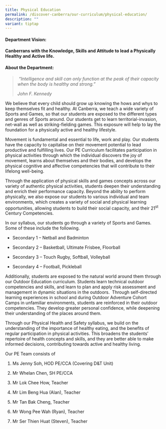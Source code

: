```yaml
---
title: Physical Education
permalink: /discover-canberra/our-curriculum/physical-education/
description: ""
variant: tiptap
---
```

<h4>Department Vision: </h4>
<h4>Canberrans with the Knowledge, Skills and Attitude to lead a Physically Healthy and Active life.</h4>
<p></p>
<h4>About the Department:</h4>
<blockquote>
<p><em>&nbsp;“Intelligence and skill can only function at the peak of their capacity when the body is healthy and strong.”</em>
</p>
<p><em>John F. Kennedy</em>
</p>
</blockquote>
<p></p>
<p>We believe that every child should grow up knowing the hows and whys to
keep themselves fit and healthy. At Canberra, we teach a wide variety of
Sports and Games, so that our students are exposed to the different types
and genres of Sports around. Our students get to learn territorial-invasion,
net-wall as well as striking-fielding games. This exposure will help to
lay the foundation for a physically active and healthy lifestyle.</p>
<p>Movement is fundamental and essential to life, work and play. Our students
have the capacity to capitalise on their movement potential to lead productive
and fulfilling lives. Our PE Curriculum facilitates participation in physical
activities through which the individual discovers the joy of movement,
learns about themselves and their bodies, and develops the physical cognitive
and affective competencies that will contribute to their lifelong well-being.</p>
<p>Through the application of physical skills and games concepts across our
variety of authentic physical activities, students deepen their understanding
and enrich their performance capacity. Beyond the ability to perform physically,
we also expose our students to various individual and team environments,
which creates a variety of social and physical learning opportunities,
allowing students to build their social capacity, and their 21<sup>st</sup> Century
Competencies.</p>
<p>In our syllabus, our students go through a variety of Sports and Games.
Some of these include the following.</p>
<ul data-tight="true" class="tight">
<li>
<p>Secondary 1 – Netball and Badminton</p>
</li>
<li>
<p>Secondary 2 – Basketball, Ultimate Frisbee, Floorball</p>
</li>
<li>
<p>Secondary 3 – Touch Rugby, Softball, Volleyball</p>
</li>
<li>
<p>Secondary 4 – Football, Pickleball</p>
</li>
</ul>
<p>Additionally, students are exposed to the natural world around them through
our Outdoor Education curriculum. Students learn technical outdoor competencies
and skills, and learn to plan and apply risk assessment and management
in dynamic situations in the outdoors.&nbsp; Through self-directed learning
experiences in school and during Outdoor Adventure Cohort Camps in unfamiliar
environments, students are reinforced in their outdoor competencies. They
develop greater personal confidence, while deepening their understanding
of the places around them.</p>
<p>Through our Physical Health and Safety syllabus, we build on the understanding
of the importance of healthy eating, and the benefits of regular participation
in physical activities. This broadens the students’ repertoire of health
concepts and skills, and they are better able to make informed decisions,
contributing towards active and healthy living.</p>
<p>Our PE Team consists of</p>
<ol data-tight="true" class="tight">
<li>
<p>Ms Jenny Soh, HOD PE/CCA (Covering D&amp;T Unit)</p>
</li>
<li>
<p>Mr Whelan Chen, SH PE/CCA</p>
</li>
<li>
<p>Mr Lok Chee How, Teacher</p>
</li>
<li>
<p>Mr Lim Beng Hua (Alan), Teacher</p>
</li>
<li>
<p>Mr Tan Bak Cheng, Teacher</p>
</li>
<li>
<p>Mr Wong Pee Wah (Ryan), Teacher</p>
</li>
<li>
<p>Mr Ser Thien Huat (Steven), Teacher</p>
</li>
</ol>
<p>&nbsp;</p>